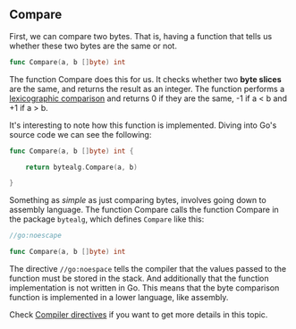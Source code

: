 ## Compare

First, we can compare two bytes. That is, having a function that tells us whether
these two bytes are the same or not.

```go
func Compare(a, b []byte) int
```
The function Compare does this for us. It checks whether two **byte slices** are
the same, and returns the result as an integer. The function performs a
[lexicographic comparison](https://en.wikipedia.org/wiki/Lexicographical_order)
and returns 0 if they are the same, -1 if a < b and +1 if a > b.

It's interesting to note how this function is implemented. Diving into Go's source code
we can see the following:

```go
func Compare(a, b []byte) int {

	return bytealg.Compare(a, b)

}
```
Something as _simple_ as just comparing bytes, involves going down to assembly language.
The function Compare calls the function Compare in the package `bytealg`, which defines 
`Compare` like this:

```go
//go:noescape

func Compare(a, b []byte) int
```

The directive `//go:noespace` tells the compiler that the values passed to the function
must be stored in the stack. And additionally that the function implementation is not written
in Go. This means that the byte comparison function is implemented in a lower language, like
assembly.

Check [Compiler directives](https://golang.org/cmd/compile/#hdr-Compiler_Directives) if you
want to get more details in this topic.
